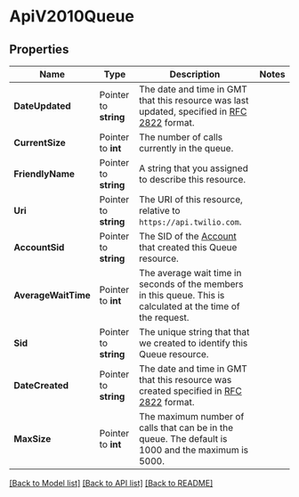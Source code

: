 # ApiV2010Queue

## Properties

Name | Type | Description | Notes
------------ | ------------- | ------------- | -------------
**DateUpdated** | Pointer to **string** | The date and time in GMT that this resource was last updated, specified in [RFC 2822](https://www.ietf.org/rfc/rfc2822.txt) format. |
**CurrentSize** | Pointer to **int** | The number of calls currently in the queue. |
**FriendlyName** | Pointer to **string** | A string that you assigned to describe this resource. |
**Uri** | Pointer to **string** | The URI of this resource, relative to `https://api.twilio.com`. |
**AccountSid** | Pointer to **string** | The SID of the [Account](https://www.twilio.com/docs/iam/api/account) that created this Queue resource. |
**AverageWaitTime** | Pointer to **int** |  The average wait time in seconds of the members in this queue. This is calculated at the time of the request. |
**Sid** | Pointer to **string** | The unique string that that we created to identify this Queue resource. |
**DateCreated** | Pointer to **string** | The date and time in GMT that this resource was created specified in [RFC 2822](https://www.ietf.org/rfc/rfc2822.txt) format. |
**MaxSize** | Pointer to **int** |  The maximum number of calls that can be in the queue. The default is 1000 and the maximum is 5000. |

[[Back to Model list]](../README.md#documentation-for-models) [[Back to API list]](../README.md#documentation-for-api-endpoints) [[Back to README]](../README.md)


